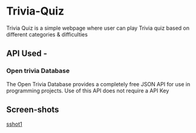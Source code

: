 # Trivia-Quiz
Trivia Quiz is a simple webpage where user can play Trivia quiz based on different categories & difficulties


## API Used - 
### Open trivia Database​
The Open Trivia Database provides a completely free JSON API for use in programming projects. Use of this API does not require a API Key​

## Screen-shots
[sshot1](images/Screenshot%20from%202020-06-07%2014-13-23.png)
